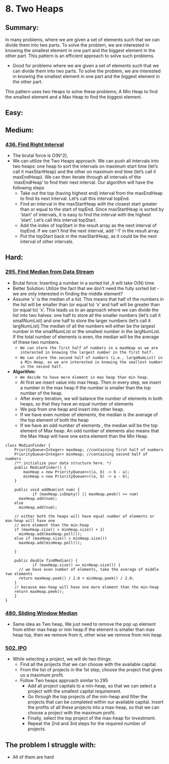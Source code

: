 # 8. Two Heaps

## Summary:

In many problems, where we are given a set of elements such that we can divide them into two parts. To solve the problem, we are interested in knowing the smallest element in one part and the biggest element in the other part. This pattern is an efficient approach to solve such problems.

* Good for problems where we are given a set of elements such that we can divide them into two parts. To solve the problem, we are interested in knowing the smallest element in one part and the biggest element in the other part.

This pattern uses two Heaps to solve these problems; A Min Heap to find the smallest element and a Max Heap to find the biggest element.







## Easy:



## Medium:

### [436. Find Right Interval](https://leetcode.com/problems/find-right-interval/)

* The brutal force is O\(N^2\), 
* We can utilize the Two Heaps approach. We can push all intervals into two heaps: one heap to sort the intervals on maximum start time \(let’s call it maxStartHeap\) and the other on maximum end time \(let’s call it maxEndHeap\). We can then iterate through all intervals of the \`maxEndHeap’ to find their next interval. Our algorithm will have the following steps
  * Take out the top \(having highest end\) interval from the maxEndHeap to find its next interval. Let’s call this interval topEnd.
  * Find an interval in the maxStartHeap with the closest start greater than or equal to the start of topEnd. Since maxStartHeap is sorted by ‘start’ of intervals, it is easy to find the interval with the highest ‘start’. Let’s call this interval topStart.
  * Add the index of topStart in the result array as the next interval of topEnd. If we can’t find the next interval, add ‘-1’ in the result array.
  * Put the topStart back in the maxStartHeap, as it could be the next interval of other intervals.



## Hard:

### [295. Find Median from Data Stream](https://leetcode.com/problems/find-median-from-data-stream/)

* Brutal force: Inserting a number in a sorted list ,It will take O\(N\) time.
* Better Solution: Utilize the fact that we don’t need the fully sorted list - we are only interested in finding the middle element?
* Assume ‘x’ is the median of a list. This means that half of the numbers in the list will be smaller than \(or equal to\) ‘x’ and half will be greater than \(or equal to\) ‘x’. This leads us to an approach where we can divide the list into two halves: one half to store all the smaller numbers \(let’s call it smallNumList\) and one half to store the larger numbers \(let’s call it largNumList\).The median of all the numbers will either be the largest number in the smallNumList or the smallest number in the largNumList. If the total number of elements is even, the median will be the average of these two numbers.
  * `We can store the first half of numbers in a maxHeap as we are interested in knowing the largest number in the first half.`
  * `We can store the second half of numbers (i.e., largeNumList) in a Min Heap, as we are interested in knowing the smallest number in the second half.`
* **Algorithm:**
  * `We decide to have more element in max heap than min heap.`
  * At first we insert value into max Heap. Then in every step, we insert a number in the max heap if the number is smaller than the top number of the heap. 
  * After every iteration, we will balance the number of elements in both heaps, so that they have an equal number of elements
  * We pop from one heap and insert into other heap.
  * If we have even number of elements, the median is the average of the top element of both the heap
  * If we have an odd number of elements , the median will be the top element of Max heap. An odd number of elements also means that the Max Heap will have one extra element than the Min Heap.

```text
class MedianFinder {
    PriorityQueue<Integer> maxHeap; //containing first half of numbers
    PriorityQueue<Integer> minHeap; //containing second half of numbers
    /** initialize your data structure here. */
    public MedianFinder() {
        maxHeap = new PriorityQueue<>((a, b) -> b - a);
        minHeap = new PriorityQueue<>((a, b) -> a - b);
    }
    
    public void addNum(int num) {
            if (maxHeap.isEmpty() || maxHeap.peek() >= num)
      maxHeap.add(num);
    else
      minHeap.add(num);

    // either both the heaps will have equal number of elements or max-heap will have one 
    // more element than the min-heap
    if (maxHeap.size() > minHeap.size() + 1)
      minHeap.add(maxHeap.poll());
    else if (maxHeap.size() < minHeap.size())
      maxHeap.add(minHeap.poll());
        
    }
    
    public double findMedian() {
            if (maxHeap.size() == minHeap.size()) {
      // we have even number of elements, take the average of middle two elements
      return maxHeap.peek() / 2.0 + minHeap.peek() / 2.0;
    }
    // because max-heap will have one more element than the min-heap
    return maxHeap.peek();
    }
}
```

### [480. Sliding Window Median](https://leetcode.com/problems/sliding-window-median/)

* Same idea as Two heap, We just need to remove the pop up element from either max heap or min heap.If the element is smaller than max heap top, then we remove from it, other wise we remove from min heap

### [502. IPO](https://leetcode.com/problems/ipo/)

* While selecting a project, we will do two things:
  * Find all the projects that we can choose with the available capital.
  * From the list of projects in the 1st step, choose the project that gives us a maximum profit.
  * Follow Two heaps approach similar to 295
    * Add all project capitals to a min-heap, so that we can select a project with the smallest capital requirement.
    * Go through the top projects of the min-heap and filter the projects that can be completed within our available capital. Insert the profits of all these projects into a max-heap, so that we can choose a project with the maximum profit.
    * Finally, select the top project of the max-heap for investment.
    * Repeat the 2nd and 3rd steps for the required number of projects.



## The problem I  struggle with:

* All of them are hard






